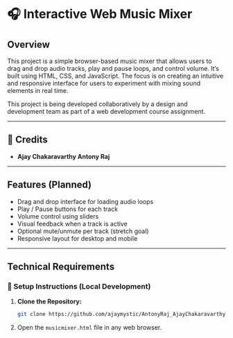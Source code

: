 # 🎧 Interactive Web Music Mixer

## Overview
This project is a simple browser-based music mixer that allows users to drag and drop audio tracks, play and pause loops, and control volume. It’s built using HTML, CSS, and JavaScript. The focus is on creating an intuitive and responsive interface for users to experiment with mixing sound elements in real time.

This project is being developed collaboratively by a design and development team as part of a web development course assignment.

---

## 📢 Credits
- **Ajay Chakaravarthy Antony Raj** 

---

## Features (Planned)
- Drag and drop interface for loading audio loops
- Play / Pause buttons for each track
- Volume control using sliders
- Visual feedback when a track is active
- Optional mute/unmute per track (stretch goal)
- Responsive layout for desktop and mobile

---

## Technical Requirements

### 🔧 Setup Instructions (Local Development)

1. **Clone the Repository:**
   ```bash
   git clone https://github.com/ajaymystic/AntonyRaj_AjayChakaravarthy_MusicMixer.git

2. Open the `musicmixer.html` file in any web browser.

